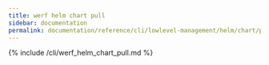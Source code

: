 ```yaml
---
title: werf helm chart pull
sidebar: documentation
permalink: documentation/reference/cli/lowlevel-management/helm/chart/pull.html
---
```


{% include /cli/werf_helm_chart_pull.md %}

